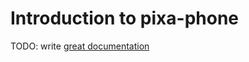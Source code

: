 # Introduction to pixa-phone

TODO: write [great documentation](http://jacobian.org/writing/what-to-write/)
